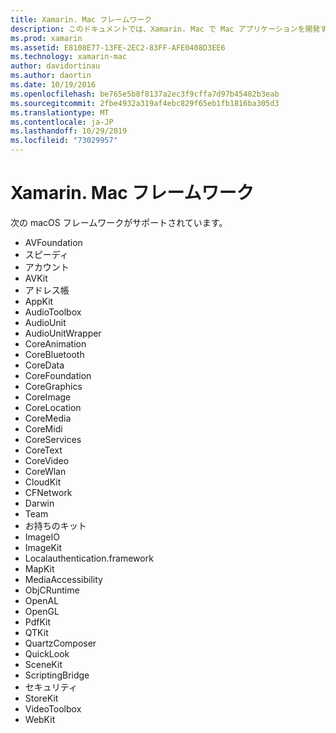 ```yaml
---
title: Xamarin. Mac フレームワーク
description: このドキュメントでは、Xamarin. Mac で Mac アプリケーションを開発するときに使用できるさまざまな macOS フレームワークを示します。
ms.prod: xamarin
ms.assetid: E8108E77-13FE-2EC2-83FF-AFE0408D3EE6
ms.technology: xamarin-mac
author: davidortinau
ms.author: daortin
ms.date: 10/19/2016
ms.openlocfilehash: be765e5b8f8137a2ec3f9cffa7d97b45482b3eab
ms.sourcegitcommit: 2fbe4932a319af4ebc829f65eb1fb1816ba305d3
ms.translationtype: MT
ms.contentlocale: ja-JP
ms.lasthandoff: 10/29/2019
ms.locfileid: "73029957"
---
```

# <a name="xamarinmac-frameworks"></a>Xamarin. Mac フレームワーク

次の macOS フレームワークがサポートされています。

- AVFoundation 
- スピーディ
- アカウント
- AVKit
- アドレス帳 
- AppKit 
- AudioToolbox 
- AudioUnit 
- AudioUnitWrapper 
- CoreAnimation 
- CoreBluetooth 
- CoreData 
- CoreFoundation 
- CoreGraphics 
- CoreImage 
- CoreLocation 
- CoreMedia 
- CoreMidi 
- CoreServices 
- CoreText 
- CoreVideo 
- CoreWlan 
- CloudKit
- CFNetwork
- Darwin 
- Team 
- お持ちのキット 
- ImageIO 
- ImageKit 
- Localauthentication.framework
- MapKit
- MediaAccessibility
- ObjCRuntime 
- OpenAL 
- OpenGL 
- PdfKit 
- QTKit 
- QuartzComposer 
- QuickLook 
- SceneKit 
- ScriptingBridge 
- セキュリティ 
- StoreKit 
- VideoToolbox
- WebKit
